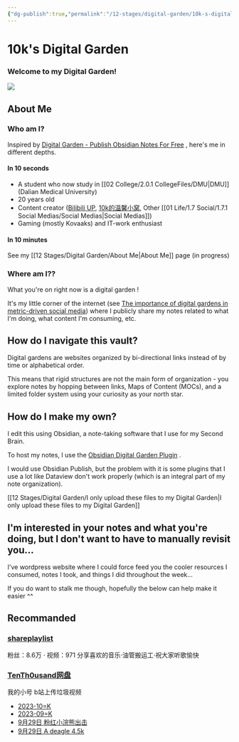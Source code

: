 ```yaml
---
{"dg-publish":true,"permalink":"/12-stages/digital-garden/10k-s-digital-garden/","tags":["gardenEntry"],"noteIcon":""}
---
```


# 10k's Digital Garden

### Welcome to my Digital Garden!

![](https://10kcos1-1306082059.cos.ap-shanghai.myqcloud.com/pic-1/202310242227423.png)

## About Me
### Who am I?

Inspired by [Digital Garden - Publish Obsidian Notes For Free](https://dg-docs.ole.dev/) , here's me in different depths.

#### In 10 seconds

- A student who now study in [[02 College/2.0.1 CollegeFiles/DMU\|DMU]](Dalian Medical University)
- 20 years old
- Content creator ([Bilibili UP](https://space.bilibili.com/325155785?spm_id_from=333.337.0.0), [10k的温馨小窝](https://www.tenthousand.cn/), Other [[01 Life/1.7 Social/1.7.1 Social Medias/Social Medias\|Social Medias]])
- Gaming (mostly Kovaaks) and IT-work enthusiast

#### In 10 minutes

See my [[12 Stages/Digital Garden/About Me\|About Me]] page (in progress)

### Where am I??

What you're on right now is a digital garden !

It's my little corner of the internet (see [The importance of digital gardens in metric-driven social media](https://notes.johnmavrick.com/the-importance-of-digital-gardens-in-metric-driven-social-media/)) where I publicly share my notes related to what I'm doing, what content I'm consuming, etc.

## How do I navigate this vault?

Digital gardens are websites organized by bi-directional links instead of by time or alphabetical order.

This means that rigid structures are not the main form of organization - you explore notes by hopping between links, Maps of Content (MOCs), and a limited folder system using your curiosity as your north star.

## How do I make my own?

I edit this using Obsidian, a note-taking software that I use for my Second Brain. 

To host my notes, I use the [Obsidian Digital Garden Plugin](https://dg-docs.ole.dev/) .

I would use Obsidian Publish, but the problem with it is some plugins that I use a lot like Dataview don't work properly (which is an integral part of my note organization).

[[12 Stages/Digital Garden/I only upload these files to my Digital Garden\|I only upload these files to my Digital Garden]]

## I'm interested in your notes and what you're doing, but I don't want to have to manually revisit you...

I've wordpress website where I could force feed you the cooler resources I consumed, notes I took, and things I did throughout the week...

If you do want to stalk me though, hopefully the below can help make it easier ^^

## Recommanded

### [shareplaylist](https://space.bilibili.com/22661729?spm_id_from=333.337.0.0)
粉丝：8.6万 · 视频：971 分享喜欢的音乐·油管搬运工·祝大家听歌愉快

### [TenTh0usand网盘](https://space.bilibili.com/1375660505?spm_id_from=333.337.0.0 "TenTh0usand网盘")
我的小号 b站上传垃圾视频

- [2023-10=K](https://www.bilibili.com/video/BV1fT411Z7ZT/?spm_id_from=333.999.0.0 "2023-10=K")
- [2023-09=K](https://www.bilibili.com/video/BV1Hw411k7KB/ "2023-09=K")
- [9月29日 粉红小浣熊出击](https://www.bilibili.com/video/BV1NB4y1E7KJ/ "9月29日 粉红小浣熊出击")
- [9月29日 A deagle 4.5k](https://www.bilibili.com/video/BV1dW4y1Y7zt/ "9月29日 A deagle 4.5k")
